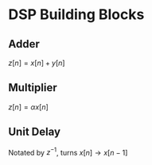# DSP Building Blocks

## Adder

$z[n] = x[n] + y[n]$

## Multiplier

$z[n] = \alpha x[n]$

## Unit Delay

Notated by $z^{-1}$, turns $x[n] \to x[n-1]$
